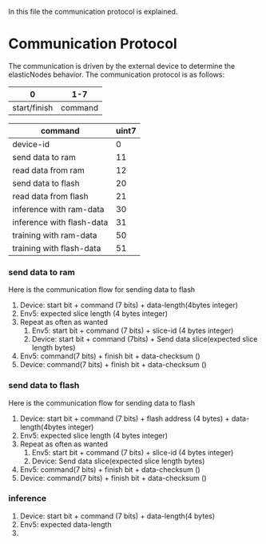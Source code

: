 

In this file the communication protocol is explained.

# Communication Protocol

The communication is driven by the external device to determine the elasticNodes behavior.
The communication protocol is as follows:





| 0            | 1-7      |
|--------------|----------|
| start/finish | command  |

| command                   | uint7 |
|---------------------------|-------|
| device-id                 | 0     |
| send data to ram          | 11    |
| read data from ram        | 12    |
| send data to flash        | 20    |
| read data from flash      | 21    |
| inference with ram-data   | 30    |
| inference with flash-data | 31    |
| training with ram-data    | 50    |
| training with flash-data  | 51    |

### send data to ram
Here is the communication flow for sending data to flash
1. Device: start bit + command (7 bits) + data-length(4bytes integer)
2. Env5: expected slice length (4 bytes integer)
3. Repeat as often as wanted
    1. Env5: start bit + command (7 bits) +  slice-id (4 bytes integer)
    2. Device: start bit + command (7bits) + Send data slice(expected slice length bytes)
4. Env5: command(7 bits) + finish bit + data-checksum ()
5. Device: command(7 bits) + finish bit + data-checksum ()

### send data to flash
Here is the communication flow for sending data to flash
1. Device: start bit + command (7 bits) + flash address (4 bytes) + data-length(4bytes integer)
2. Env5: expected slice length (4 bytes integer)
3. Repeat as often as wanted
   1. Env5: start bit + command (7 bits) +  slice-id (4 bytes integer)
   2. Device: Send data slice(expected slice length bytes)
4. Env5: command(7 bits) + finish bit + data-checksum ()
5. Device: command(7 bits) + finish bit + data-checksum ()




### inference
1. Device: start bit + command (7 bits) + data-length(4 bytes)
2. Env5: expected data-length 
3. 